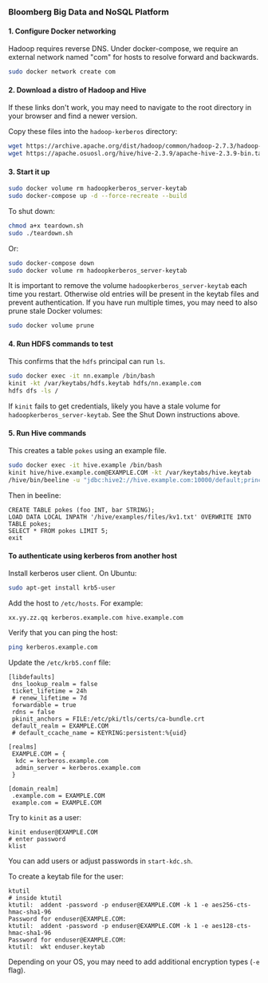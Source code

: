 ### Bloomberg Big Data and NoSQL Platform
#### 1. Configure Docker networking

Hadoop requires reverse DNS.  Under docker-compose, we require an external network named "com" for hosts to resolve forward and backwards.

```bash
sudo docker network create com
```

#### 2. Download a distro of Hadoop and Hive

If these links don't work, you may need to navigate to the root
directory in your browser and find a newer version.

Copy these files into the `hadoop-kerberos` directory:
```bash
wget https://archive.apache.org/dist/hadoop/common/hadoop-2.7.3/hadoop-2.7.3.tar.gz
wget https://apache.osuosl.org/hive/hive-2.3.9/apache-hive-2.3.9-bin.tar.gz
```

#### 3. Start it up

```bash
sudo docker volume rm hadoopkerberos_server-keytab
sudo docker-compose up -d --force-recreate --build
```

To shut down:
```bash
chmod a+x teardown.sh
sudo ./teardown.sh
```

Or:
```bash
sudo docker-compose down
sudo docker volume rm hadoopkerberos_server-keytab
```

It is important to remove the volume `hadoopkerberos_server-keytab` each time you restart.
Otherwise old entries will be present in the keytab files and prevent authentication.
If you have run multiple times, you may need to also prune stale
Docker volumes:

```bash
sudo docker volume prune
```


#### 4. Run HDFS commands to test

This confirms that the `hdfs` principal can run `ls`.

```bash
sudo docker exec -it nn.example /bin/bash
kinit -kt /var/keytabs/hdfs.keytab hdfs/nn.example.com
hdfs dfs -ls /
```

If `kinit` fails to get credentials, likely you have a stale volume
for `hadoopkerberos_server-keytab`.  See the Shut Down instructions above.

#### 5. Run Hive commands

This creates a table `pokes` using an example file.

```bash
sudo docker exec -it hive.example /bin/bash
kinit hive/hive.example.com@EXAMPLE.COM -kt /var/keytabs/hive.keytab
/hive/bin/beeline -u "jdbc:hive2://hive.example.com:10000/default;principal=hive/hive.example.com@EXAMPLE.COM"
```

Then in beeline:
```
CREATE TABLE pokes (foo INT, bar STRING);
LOAD DATA LOCAL INPATH '/hive/examples/files/kv1.txt' OVERWRITE INTO TABLE pokes;
SELECT * FROM pokes LIMIT 5;
exit
```

#### To authenticate using kerberos from another host

Install kerberos user client.  On Ubuntu:
```bash
sudo apt-get install krb5-user
```

Add the host to `/etc/hosts`.  For example:
```
xx.yy.zz.qq kerberos.example.com hive.example.com
```

Verify that you can ping the host:
```bash
ping kerberos.example.com
```

Update the `/etc/krb5.conf` file:
```
[libdefaults]
 dns_lookup_realm = false
 ticket_lifetime = 24h
 # renew_lifetime = 7d
 forwardable = true
 rdns = false
 pkinit_anchors = FILE:/etc/pki/tls/certs/ca-bundle.crt
 default_realm = EXAMPLE.COM
 # default_ccache_name = KEYRING:persistent:%{uid}

[realms]
 EXAMPLE.COM = {
  kdc = kerberos.example.com
  admin_server = kerberos.example.com
 }

[domain_realm]
 .example.com = EXAMPLE.COM
 example.com = EXAMPLE.COM
```

Try to `kinit` as a user:
```
kinit enduser@EXAMPLE.COM
# enter password
klist
```

You can add users or adjust passwords in `start-kdc.sh`.

To create a keytab file for the user:
```
ktutil
# inside ktutil
ktutil:  addent -password -p enduser@EXAMPLE.COM -k 1 -e aes256-cts-hmac-sha1-96
Password for enduser@EXAMPLE.COM: 
ktutil:  addent -password -p enduser@EXAMPLE.COM -k 1 -e aes128-cts-hmac-sha1-96
Password for enduser@EXAMPLE.COM: 
ktutil:  wkt enduser.keytab
```
Depending on your OS, you may need to add additional encryption types (`-e` flag).
